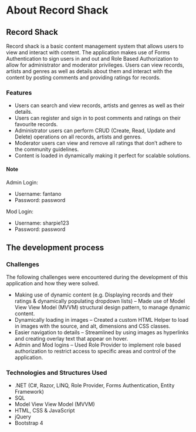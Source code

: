 # About Record Shack

## Record Shack
Record shack is a basic content management system that allows users to view and interact with content. The application makes use of Forms Authentication to sign users in and out and Role Based Authorization to allow for administrator and moderator privileges. Users can view records, artists and genres as well as details about them and interact with the content by posting comments and providing ratings for records.

### Features
*	Users can search and view records, artists and genres as well as their details.   
*	Users can register and sign in to post comments and ratings on their favourite records. 
*	Administrator users can perform CRUD (Create, Read, Update and Delete) operations on all records, artists and genres.
*	Moderator users can view and remove all ratings that don’t adhere to the community guidelines.  
*	Content is loaded in dynamically making it perfect for scalable solutions. 

#### Note
Admin Login:
*	Username: fantano
*	Password: password

Mod Login: 
*	Username: sharpie123
*	Password: password

## The development process
### Challenges
The following challenges were encountered during the development of this application and how they were solved. 
*	Making use of dynamic content (e.g. Displaying records and their ratings & dynamically populating dropdown lists) – Made use of Model View View Model (MVVM) structural design pattern, to manage dynamic content. 
*	Dynamically loading in images – Created a custom HTML Helper to load in images with the source, and alt, dimensions and CSS classes. 
*	Easier navigation to details – Streamlined by using images as hyperlinks and creating overlay text that appear on hover. 
*	Admin and Mod logins – Used Role Provider to implement role based authorization to restrict access to specific areas and control of the application. 
### Technologies and Structures Used
*	.NET (C#, Razor, LINQ, Role Provider, Forms Authentication, Entity Framework)
*	SQL
*	Model View View Model (MVVM)
*	HTML, CSS & JavaScript
*	jQuery 
*	Bootstrap 4
